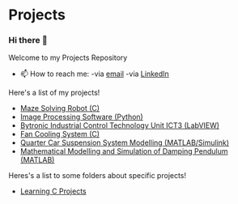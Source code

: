 # Projects

### Hi there 👋
Welcome to my Projects Repository

- 📫 How to reach me: -via [email](mailto:zafeerabbasi57@yahoo.com) -via [LinkedIn](https://www.linkedin.com/in/zafeerabbasi/)

Here's a list of my projects!
- [Maze Solving Robot (C)](https://github.com/ZafeerAbbasi/My-Projects/tree/main/Maze%20Solving%20Robot%20(C))
- [Image Processing Software (Python)](https://github.com/ZafeerAbbasi/My-Projects/tree/main/Image%20Processing%20Software%20(Python))
- [Bytronic Industrial Control Technology Unit ICT3 (LabVIEW)](https://github.com/ZafeerAbbasi/My-Projects/tree/main/Bytronic%20Industrial%20Control%20Technology%20Unit%20ICT3%20(LabVIEW))
- [Fan Cooling System (C)](https://github.com/ZafeerAbbasi/My-Projects/tree/main/Fan%20Cooling%20System%20(C))
- [Quarter Car Suspension System Modelling (MATLAB/Simulink)](https://github.com/ZafeerAbbasi/My-Projects/tree/main/Quarter%20Car%20Suspension%20System%20Modelling%20(MATLAB%2C%20SIMULINK))
- [Mathematical Modelling and Simulation of Damping Pendulum (MATLAB)](https://github.com/ZafeerAbbasi/My-Projects/tree/main/Mathematical%20Modelling%20and%20Simulation%20of%20a%20Damping%20Pendulum%20(MATLAB))

Heres's a list to some folders about specific projects!
- [Learning C Projects](https://github.com/ZafeerAbbasi/My-Projects/tree/main/Learning%20C%20Projects)
